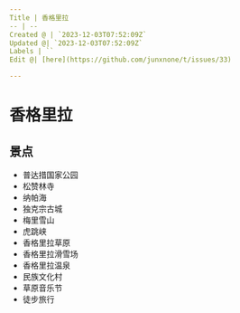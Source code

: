 ```yaml
---
Title | 香格里拉
-- | --
Created @ | `2023-12-03T07:52:09Z`
Updated @| `2023-12-03T07:52:09Z`
Labels | ``
Edit @| [here](https://github.com/junxnone/t/issues/33)

---
```

# 香格里拉


## 景点
- 普达措国家公园
- 松赞林寺
- 纳帕海
- 独克宗古城
- 梅里雪山
- 虎跳峡
- 香格里拉草原
- 香格里拉滑雪场
- 香格里拉温泉
- 民族文化村
- 草原音乐节
- 徒步旅行
